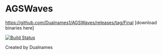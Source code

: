 # AGSWaves

https://github.com/Dualnames1/AGSWaves/releases/tag/Final [download binaries here]

[![Build Status](https://dev.azure.com/ledzepforever/AGSWaves/_apis/build/status/Dualnames1.AGSWaves?branchName=master)](https://dev.azure.com/ledzepforever/AGSWaves/_build/latest?definitionId=6&branchName=master)

Created by Dualnames
